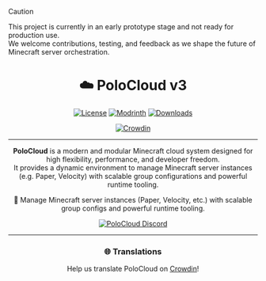 > [!CAUTION]
> This project is currently in an early prototype stage and not ready for production use.  
> We welcome contributions, testing, and feedback as we shape the future of Minecraft server orchestration.

<div align="center">

# ☁️ PoloCloud v3

[![License](https://img.shields.io/github/license/HttpMarco/polocloud?style=for-the-badge&color=b2204c)](../LICENSE)
[![Modrinth](https://img.shields.io/badge/Modrinth-polocloud-1bd96a?logo=modrinth&style=for-the-badge)](https://modrinth.com/organization/polocloud)
[![Downloads](https://img.shields.io/github/downloads/HttpMarco/Polocloud/total?style=for-the-badge&logo=github&color=2ea043)](https://github.com/HttpMarco/polocloud/releases)

[![Crowdin](https://badges.crowdin.net/polocloud/localized.svg)](https://crowdin.com/project/polocloud)

---

**PoloCloud** is a modern and modular Minecraft cloud system designed for high flexibility, performance, and developer freedom.  
It provides a dynamic environment to manage Minecraft server instances (e.g. Paper, Velocity) with scalable group configurations and powerful runtime tooling.

🚀 Manage Minecraft server instances (Paper, Velocity, etc.) with scalable group configs and powerful runtime tooling.

<a href="https://discord.polocloud.de">
    <img alt="PoloCloud Discord" src="https://discord.com/api/guilds/1278460874679386244/widget.png?style=banner2">
</a>

---

### 🌐 Translations
Help us translate PoloCloud on [Crowdin](https://crowdin.com/project/polocloud)!

</div>
